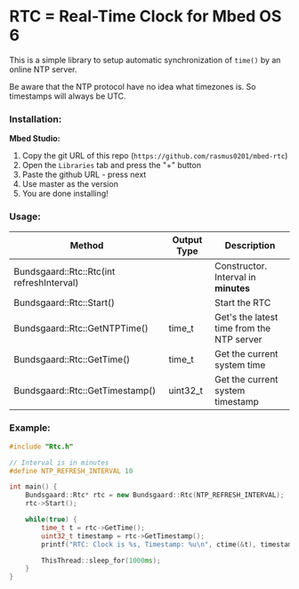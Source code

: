 # RTC = Real-Time Clock for Mbed OS 6

This is a simple library to setup automatic synchronization of `time()` by an online NTP server.

Be aware that the NTP protocol have no idea what timezones is. So timestamps will always be UTC.

### Installation:

**Mbed Studio:**

1. Copy the git URL of this repo (`https://github.com/rasmus0201/mbed-rtc`)
2. Open the `Libraries` tab and press the "+" button
3. Paste the github URL - press next
4. Use master as the version
5. You are done installing!

### Usage:

|  Method  |  Output Type | Description |
|---|---|---|
| Bundsgaard::Rtc::Rtc(int refreshInterval) |   | Constructor. Interval in **minutes** |
| Bundsgaard::Rtc::Start() |   | Start the RTC |
| Bundsgaard::Rtc::GetNTPTime() | time_t | Get's the latest time from the NTP server |
| Bundsgaard::Rtc::GetTime() | time_t | Get the current system time |
| Bundsgaard::Rtc::GetTimestamp() | uint32_t | Get the current system timestamp |


### Example:

```cpp
#include "Rtc.h"

// Interval is in minutes
#define NTP_REFRESH_INTERVAL 10

int main() {
    Bundsgaard::Rtc* rtc = new Bundsgaard::Rtc(NTP_REFRESH_INTERVAL);
    rtc->Start();

    while(true) {
        time_t t = rtc->GetTime();
        uint32_t timestamp = rtc->GetTimestamp();
        printf("RTC: Clock is %s, Timestamp: %u\n", ctime(&t), timestamp);

        ThisThread::sleep_for(1000ms);
    }
}

```